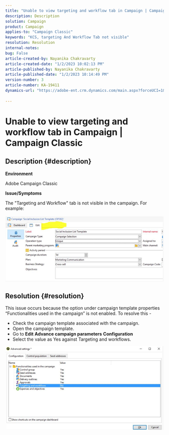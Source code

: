 ```yaml
---
title: "Unable to view targeting and workflow tab in Campaign | Campaign Classic"
description: Description
solution: Campaign
product: Campaign
applies-to: "Campaign Classic"
keywords: "KCS, targeting And Workflow Tab not visible"
resolution: Resolution
internal-notes: 
bug: False
article-created-by: Nayanika Chakravarty
article-created-date: "1/2/2023 10:02:13 PM"
article-published-by: Nayanika Chakravarty
article-published-date: "1/2/2023 10:14:49 PM"
version-number: 3
article-number: KA-19411
dynamics-url: "https://adobe-ent.crm.dynamics.com/main.aspx?forceUCI=1&pagetype=entityrecord&etn=knowledgearticle&id=f1e50f1b-e98a-ed11-81ac-6045bd006c82"

---
```

# Unable to view targeting and workflow tab in Campaign | Campaign Classic

## Description {#description}


<b>Environment</b>

Adobe Campaign Classic

<b>Issue/Symptoms</b>

The "Targeting and Workflow" tab is not visible in the campaign. For example:
<br><br>![](assets/___f2e50f1b-e98a-ed11-81ac-6045bd006c82___.png)<br>

## Resolution {#resolution}


This issue occurs because the option under campaign template properties “Functionalities used in the campaign” is not enabled. To resolve this -

- Check the campaign template associated with the campaign.
- Open the campaign template.
- Go to <b>Edit</b> <b>Advance campaign parameters</b> <b>Configuration</b>
- Select the value as Yes against Targeting and workflows.


![](assets/f184a935-4ace-ec11-a7b5-00224809c196.png)
